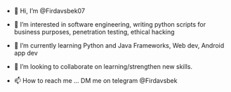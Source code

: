 - 👋 Hi, I’m @Firdavsbek07

- 👀 I’m interested in software engineering, writing python scripts for business purposes, penetration testing, ethical hacking
- 🌱 I’m currently learning Python and Java Frameworks, Web dev, Android app dev
- 💞️ I’m looking to collaborate on learning/strengthen new skills.
- 📫 How to reach me ... DM me on telegram @Firdavsbek

<!---
Firdavsbek07/Firdavsbek07 is a ✨ special ✨ repository because its `README.md` (this file) appears on your GitHub profile.
You can click the Preview link to take a look at your changes.
--->

